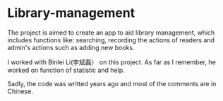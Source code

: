 # Library-management

The project is aimed to create an app to aid library management, which includes functions like: searching, recording the actions of readers and admin's actions such as adding new books.

I worked with Binlei Li(李斌磊） on this project. As far as I remember, he worked on function of statistic and help. 

Sadly, the code was writted years ago and most of the comments are in Chinese.
